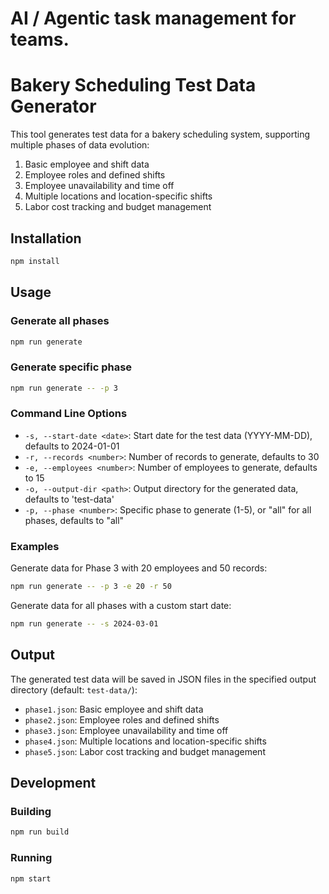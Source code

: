 # AI / Agentic task management for teams.

# Bakery Scheduling Test Data Generator

This tool generates test data for a bakery scheduling system, supporting multiple phases of data evolution:

1. Basic employee and shift data
2. Employee roles and defined shifts
3. Employee unavailability and time off
4. Multiple locations and location-specific shifts
5. Labor cost tracking and budget management

## Installation

```bash
npm install
```

## Usage

### Generate all phases

```bash
npm run generate
```

### Generate specific phase

```bash
npm run generate -- -p 3
```

### Command Line Options

- `-s, --start-date <date>`: Start date for the test data (YYYY-MM-DD), defaults to 2024-01-01
- `-r, --records <number>`: Number of records to generate, defaults to 30
- `-e, --employees <number>`: Number of employees to generate, defaults to 15
- `-o, --output-dir <path>`: Output directory for the generated data, defaults to 'test-data'
- `-p, --phase <number>`: Specific phase to generate (1-5), or "all" for all phases, defaults to "all"

### Examples

Generate data for Phase 3 with 20 employees and 50 records:
```bash
npm run generate -- -p 3 -e 20 -r 50
```

Generate data for all phases with a custom start date:
```bash
npm run generate -- -s 2024-03-01
```

## Output

The generated test data will be saved in JSON files in the specified output directory (default: `test-data/`):

- `phase1.json`: Basic employee and shift data
- `phase2.json`: Employee roles and defined shifts
- `phase3.json`: Employee unavailability and time off
- `phase4.json`: Multiple locations and location-specific shifts
- `phase5.json`: Labor cost tracking and budget management

## Development

### Building

```bash
npm run build
```

### Running

```bash
npm start
```

